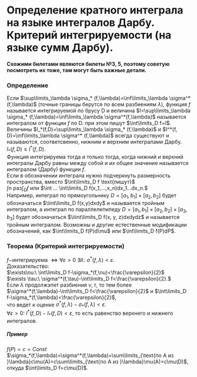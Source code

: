 # Определение кратного интеграла на языке интегралов Дарбу. Критерий интегрируемости (на языке сумм Дарбу).

**Схожими билетами являются билеты №3, 5, поэтому советую посмотреть их тоже, там могут быть важные детали.**

### Определение

Если $\sup\limits_\lambda \sigma_* (f,\lambda)=\inf\limits_\lambda \sigma^*(f,\lambda)$ (точные границы берутся по всем разбиениям $\lambda$), функция $f$ называется интегрируемой по брусу D и величина $I=\sup\limits_\lambda \sigma_* (f,\lambda)=\inf\limits_\lambda \sigma^*(f,\lambda)$ называется интегралом от функции $f$ по D. при этом пишут $\int\limits_D f=I$.\
Величины $I_*(f,D)=\sup\limits_\lambda \sigma_* (f,\lambda)$ и $I^*(f, D)=\inf\limits_\lambda \sigma^* (f,\lambda)$ всегда существуют и называются, соответсвенно, нижним и верхним интегралами Дарбу.\
$I_*(f,D)\leq I^*(f, D)$.\
Функция интегрируема тогда и только тогда, когда нижний и верхний интегралы Дарбу равны между собой и их общее значение называется интегралом (Дарбу) функции $f$.\
Если в обозначении интеграла нужно подчеркнуть размерность пространства, вместо $\int\limits_D f \text{пишут}$\
$\int\text{n раз}\int_D f$ или $\int ... \int\limits_D f(x_1,...,x_n)dx_1...dx_n.$\
Например, интеграл по прямоугольнику $D=[a_1,b_1]\times[a_2,b_2]$ будет обозначаться $\iint\limits_D f(x,y)dxdy$ и называется тройным интегралом, а интеграл по параллелепипеду $D=[a_1,b_1]\times[a_2,b_2]\times[a_3,b_3]$ будет обозначаться $\iiint\limits_D f(x, y, z)dxdydz$ и называется тройным интегралом. Возможны и другие естественные модификации обозначений, как $\int\limits_D f(P)d\mu$ или $\int\limits_D f(P)dP$.

### Теорема (Критерий интегрируемости)

$f-$интегрируема $\iff \forall \varepsilon>0\ \exists\lambda:\ \sigma^*(f, \lambda)<\varepsilon.$\
Доказательство:\
$\exists\nu:\ \int\limits_D f-\sigma_*(f,\nu)<\frac{\varepsilon}{2}$\
$\exists \tau:\ \sigma^*(f,\tau)-\int\limits_D f<\frac{\varepsilon}{2}.$\
Если $\lambda$ продолжэпет разбиения $\nu, \tau$, то тем более\
$\sigma^*(f,\lambda)-\int\limits_D f<\frac{\varepsilon}{2}$ и $\int\limits_D f-\sigma_*(f,\lambda)<\frac{\varepsilon}{2}$,\
что ведет к оценке $\sigma^*(f,\lambda)-\sigma_*(f,\lambda)<\varepsilon$.\
$\forall \varepsilon>0:\ I^*(f,D)-I_*(f,D)<\varepsilon$, то есть равенство верхнего и нижнего интегралов.

##### Пример

$f(P)=c=Const$\
$\sigma_*(f,\lambda)=\sigma^*(f,\lambda)=\sum\limits_{\text{по А из }\lambda}c\mu(A)=c\sum\limits_{\text{по А из }\lambda}\mu(A)=c\mu(D)$,
откуда $\int\limits_D f=c\mu(D)$.
